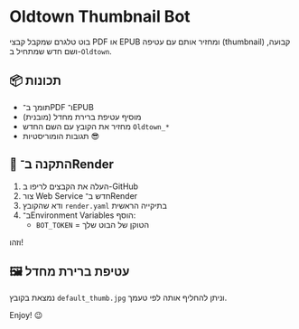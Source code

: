 # Oldtown Thumbnail Bot

בוט טלגרם שמקבל קבצי PDF או EPUB ומחזיר אותם עם עטיפה (thumbnail) קבועה, ושם חדש שמתחיל ב-`Oldtown`.

## 📦 תכונות
- תומך ב־PDF ו־EPUB
- מוסיף עטיפת ברירת מחדל (מובנית)
- מחזיר את הקובץ עם השם החדש `Oldtown_*`
- תגובות הומוריסטיות 😎

## 🚀 התקנה ב־Render
1. העלה את הקבצים לריפו ב-GitHub
2. צור Web Service חדש ב־Render
3. ודא שהקובץ `render.yaml` בתיקייה הראשית
4. ב־Environment Variables הוסף:
   - `BOT_TOKEN` = הטוקן של הבוט שלך

וזהו!

## 🖼 עטיפת ברירת מחדל
נמצאת בקובץ `default_thumb.jpg` וניתן להחליף אותה לפי טעמך.

Enjoy! 😉
